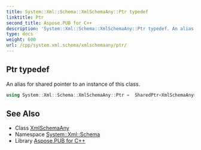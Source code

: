 ```yaml
---
title: System::Xml::Schema::XmlSchemaAny::Ptr typedef
linktitle: Ptr
second_title: Aspose.PUB for C++
description: 'System::Xml::Schema::XmlSchemaAny::Ptr typedef. An alias for shared pointer to an instance of this class in C++.'
type: docs
weight: 600
url: /cpp/system.xml.schema/xmlschemaany/ptr/
---
```

## Ptr typedef


An alias for shared pointer to an instance of this class.

```cpp
using System::Xml::Schema::XmlSchemaAny::Ptr =  SharedPtr<XmlSchemaAny>
```

## See Also

* Class [XmlSchemaAny](../)
* Namespace [System::Xml::Schema](../../)
* Library [Aspose.PUB for C++](../../../)

